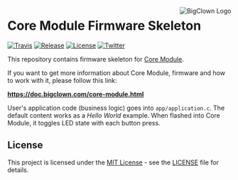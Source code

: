 <a href="https://www.bigclown.com"><img src="https://s3.eu-central-1.amazonaws.com/bigclown/gh-readme-logo.png" alt="BigClown Logo" style="float: right;"></a>

# Core Module Firmware Skeleton

[![Travis](https://img.shields.io/travis/bigclownlabs/bc-core-module/master.svg)](https://travis-ci.org/bigclownlabs/bc-core-module)
[![Release](https://img.shields.io/github/release/bigclownlabs/bc-core-module.svg)](https://github.com/bigclownlabs/bc-core-module/releases)
[![License](https://img.shields.io/github/license/bigclownlabs/bc-core-module.svg)](https://github.com/bigclownlabs/bc-core-module/blob/master/LICENSE)
[![Twitter](https://img.shields.io/twitter/follow/BigClownLabs.svg?style=social&label=Follow)](https://twitter.com/BigClownLabs)

This repository contains firmware skeleton for [Core Module](https://shop.bigclown.com/products/core-module).

If you want to get more information about Core Module, firmware and how to work with it, please follow this link:

**https://doc.bigclown.com/core-module.html**

User's application code (business logic) goes into `app/application.c`.
The default content works as a *Hello World* example.
When flashed into Core Module, it toggles LED state with each button press.

## License

This project is licensed under the [MIT License](https://opensource.org/licenses/MIT/) - see the [LICENSE](LICENSE) file for details.
